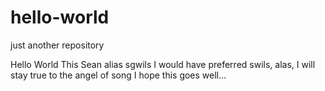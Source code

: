 # hello-world
just another repository

Hello World
This Sean alias sgwils
I would have preferred swils, alas, I will stay true to the angel of song
I hope this goes well...
